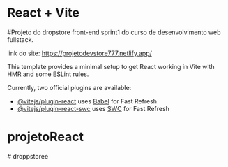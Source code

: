 # React + Vite

#Projeto do dropstore front-end sprint1 do curso de desenvolvimento web fullstack.

link do site: https://projetodevstore777.netlify.app/


This template provides a minimal setup to get React working in Vite with HMR and some ESLint rules.

Currently, two official plugins are available:

- [@vitejs/plugin-react](https://github.com/vitejs/vite-plugin-react/blob/main/packages/plugin-react/README.md) uses [Babel](https://babeljs.io/) for Fast Refresh
- [@vitejs/plugin-react-swc](https://github.com/vitejs/vite-plugin-react-swc) uses [SWC](https://swc.rs/) for Fast Refresh
# projetoReact
#   d r o p p s t o r e e  
 